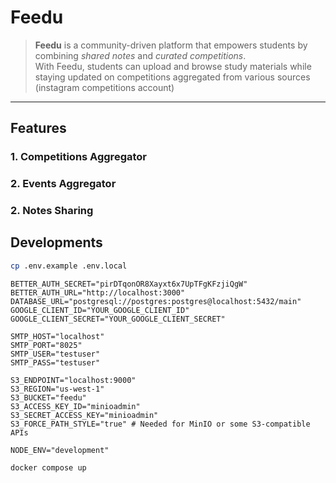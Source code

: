 # Feedu

> **Feedu** is a community-driven platform that empowers students by combining _shared notes_ and _curated competitions_.  
> With Feedu, students can upload and browse study materials while staying updated on competitions aggregated from various sources (instagram competitions account)

---

## Features

### 1. Competitions Aggregator

### 2. Events Aggregator

### 2. Notes Sharing

## Developments
```bash
cp .env.example .env.local
```
```
BETTER_AUTH_SECRET="pirDTqonOR8Xayxt6x7UpTFgKFzjiQgW"
BETTER_AUTH_URL="http://localhost:3000"
DATABASE_URL="postgresql://postgres:postgres@localhost:5432/main"
GOOGLE_CLIENT_ID="YOUR_GOOGLE_CLIENT_ID"
GOOGLE_CLIENT_SECRET="YOUR_GOOGLE_CLIENT_SECRET"

SMTP_HOST="localhost"
SMTP_PORT="8025"
SMTP_USER="testuser"
SMTP_PASS="testuser"

S3_ENDPOINT="localhost:9000"      
S3_REGION="us-west-1"
S3_BUCKET="feedu"
S3_ACCESS_KEY_ID="minioadmin"
S3_SECRET_ACCESS_KEY="minioadmin"
S3_FORCE_PATH_STYLE="true" # Needed for MinIO or some S3-compatible APIs

NODE_ENV="development"
```
```bash
docker compose up
```